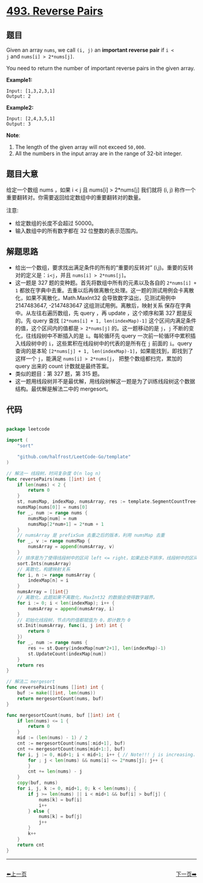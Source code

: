 # [493. Reverse Pairs](https://leetcode.com/problems/reverse-pairs/)


## 题目

Given an array `nums`, we call `(i, j)` an **important reverse pair** if `i < j` and `nums[i] > 2*nums[j]`.

You need to return the number of important reverse pairs in the given array.

**Example1:**

    Input: [1,3,2,3,1]
    Output: 2

**Example2:**

    Input: [2,4,3,5,1]
    Output: 3

**Note**:

1. The length of the given array will not exceed `50,000`.
2. All the numbers in the input array are in the range of 32-bit integer.


## 题目大意

给定一个数组 nums ，如果 i < j 且 nums[i] > 2\*nums[j] 我们就将 (i, j) 称作一个重要翻转对。你需要返回给定数组中的重要翻转对的数量。

注意:

- 给定数组的长度不会超过 50000。
- 输入数组中的所有数字都在 32 位整数的表示范围内。


## 解题思路


- 给出一个数组，要求找出满足条件的所有的“重要的反转对” (i,j)。重要的反转对的定义是：`i<j`，并且 `nums[i] > 2*nums[j]`。
- 这一题是 327 题的变种题。首先将数组中所有的元素以及各自的 `2*nums[i] + 1` 都放在字典中去重。去重以后再做离散化处理。这一题的测试用例会卡离散化，如果不离散化，Math.MaxInt32 会导致数字溢出，见测试用例中 2147483647, -2147483647 这组测试用例。离散后，映射关系 保存在字典中。从左往右遍历数组，先 query ，再 update ，这个顺序和第 327 题是反的。先 query 查找 `[2*nums[i] + 1, len(indexMap)-1]` 这个区间内满足条件的值，这个区间内的值都是 `> 2*nums[j]` 的。这一题移动的是 `j`，`j` 不断的变化，往线段树中不断插入的是 `i`。每轮循环先 query 一次前一轮循环中累积插入线段树中的 `i`，这些累积在线段树中的代表的是所有在 `j` 前面的 `i`。query 查询的是本轮 `[2*nums[j] + 1, len(indexMap)-1]`，如果能找到，即找到了这样一个 `j`，能满足 `nums[i] > 2*nums[j`， 把整个数组都扫完，累加的 query 出来的 count 计数就是最终答案。
- 类似的题目：第 327 题，第 315 题。
- 这一题用线段树并不是最优解，用线段树解这一题是为了训练线段树这个数据结构。最优解是解法二中的 mergesort。


## 代码

```go

package leetcode

import (
	"sort"

	"github.com/halfrost/LeetCode-Go/template"
)

// 解法一 线段树，时间复杂度 O(n log n)
func reversePairs(nums []int) int {
	if len(nums) < 2 {
		return 0
	}
	st, numsMap, indexMap, numsArray, res := template.SegmentCountTree{}, make(map[int]int, 0), make(map[int]int, 0), []int{}, 0
	numsMap[nums[0]] = nums[0]
	for _, num := range nums {
		numsMap[num] = num
		numsMap[2*num+1] = 2*num + 1
	}
	// numsArray 是 prefixSum 去重之后的版本，利用 numsMap 去重
	for _, v := range numsMap {
		numsArray = append(numsArray, v)
	}
	// 排序是为了使得线段树中的区间 left <= right，如果此处不排序，线段树中的区间有很多不合法。
	sort.Ints(numsArray)
	// 离散化，构建映射关系
	for i, n := range numsArray {
		indexMap[n] = i
	}
	numsArray = []int{}
	// 离散化，此题如果不离散化，MaxInt32 的数据会使得数字越界。
	for i := 0; i < len(indexMap); i++ {
		numsArray = append(numsArray, i)
	}
	// 初始化线段树，节点内的值都赋值为 0，即计数为 0
	st.Init(numsArray, func(i, j int) int {
		return 0
	})
	for _, num := range nums {
		res += st.Query(indexMap[num*2+1], len(indexMap)-1)
		st.UpdateCount(indexMap[num])
	}
	return res
}

// 解法二 mergesort
func reversePairs1(nums []int) int {
	buf := make([]int, len(nums))
	return mergesortCount(nums, buf)
}

func mergesortCount(nums, buf []int) int {
	if len(nums) <= 1 {
		return 0
	}
	mid := (len(nums) - 1) / 2
	cnt := mergesortCount(nums[:mid+1], buf)
	cnt += mergesortCount(nums[mid+1:], buf)
	for i, j := 0, mid+1; i < mid+1; i++ { // Note!!! j is increasing.
		for ; j < len(nums) && nums[i] <= 2*nums[j]; j++ {
		}
		cnt += len(nums) - j
	}
	copy(buf, nums)
	for i, j, k := 0, mid+1, 0; k < len(nums); {
		if j >= len(nums) || i < mid+1 && buf[i] > buf[j] {
			nums[k] = buf[i]
			i++
		} else {
			nums[k] = buf[j]
			j++
		}
		k++
	}
	return cnt
}

```
----------------------------------------------
<div style="display: flex;justify-content: space-between;align-items: center;">
<p><a href="https://books.halfrost.com/leetcode/ChapterFour/0491.Increasing-Subsequences/">⬅️上一页</a></p>
<p><a href="https://books.halfrost.com/leetcode/ChapterFour/0494.Target-Sum/">下一页➡️</a></p>
</div>
